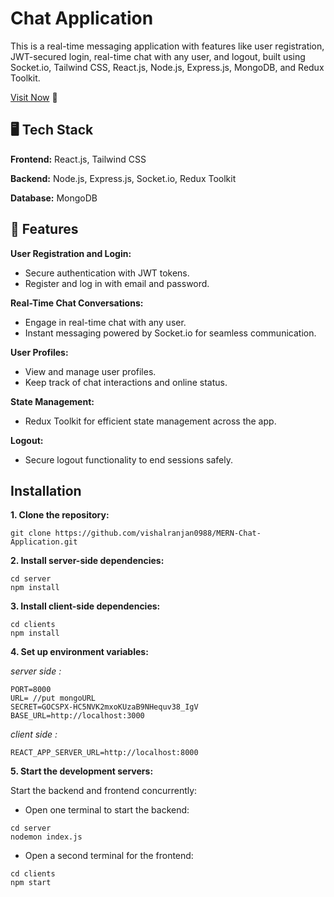 
# Chat Application

This is a real-time messaging application with features like user registration, JWT-secured login, real-time chat with any user, and logout, built using Socket.io, Tailwind CSS, React.js, Node.js, Express.js, MongoDB, and Redux Toolkit.

[Visit Now](https://bharatchat.netlify.app) 🚀
## 🖥️ Tech Stack 

**Frontend:** React.js, Tailwind CSS

**Backend:** Node.js, Express.js, Socket.io, Redux Toolkit

**Database:** MongoDB


## 🚀 Features

**User Registration and Login:**
- Secure authentication with JWT tokens.
- Register and log in with email and password.

**Real-Time Chat Conversations:**
- Engage in real-time chat with any user.
- Instant messaging powered by Socket.io for seamless communication.

**User Profiles:**
- View and manage user profiles.
- Keep track of chat interactions and online status.

**State Management:**
- Redux Toolkit for efficient state management across the app.

**Logout:** 
- Secure logout functionality to end sessions safely.






## Installation

**1. Clone the repository:**
```
git clone https://github.com/vishalranjan0988/MERN-Chat-Application.git
```
**2. Install server-side dependencies:**
``` 
cd server
npm install
```
**3. Install client-side dependencies:**
``` 
cd clients
npm install
```
**4. Set up environment variables:**

*server side :*

```
PORT=8000
URL= //put mongoURL
SECRET=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
BASE_URL=http://localhost:3000
```
*client side :*
```
REACT_APP_SERVER_URL=http://localhost:8000
``` 

**5. Start the development servers:**

Start the backend and frontend concurrently:

- Open one terminal to start the backend:
```
cd server
nodemon index.js
```

- Open a second terminal for the frontend:
```
cd clients
npm start
```
